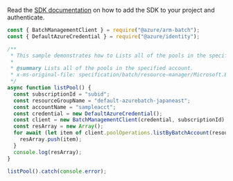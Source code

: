 Read the [SDK documentation](https://github.com/Azure/azure-sdk-for-js/blob/%40azure%2Farm-batch_7.1.1/sdk/batch/arm-batch/README.md) on how to add the SDK to your project and authenticate.

```javascript
const { BatchManagementClient } = require("@azure/arm-batch");
const { DefaultAzureCredential } = require("@azure/identity");

/**
 * This sample demonstrates how to Lists all of the pools in the specified account.
 *
 * @summary Lists all of the pools in the specified account.
 * x-ms-original-file: specification/batch/resource-manager/Microsoft.Batch/stable/2022-01-01/examples/PoolList.json
 */
async function listPool() {
  const subscriptionId = "subid";
  const resourceGroupName = "default-azurebatch-japaneast";
  const accountName = "sampleacct";
  const credential = new DefaultAzureCredential();
  const client = new BatchManagementClient(credential, subscriptionId);
  const resArray = new Array();
  for await (let item of client.poolOperations.listByBatchAccount(resourceGroupName, accountName)) {
    resArray.push(item);
  }
  console.log(resArray);
}

listPool().catch(console.error);
```
